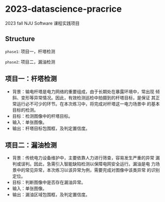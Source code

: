 # 2023-datascience-pracrice

2023 fall NJU Software 课程实践项目

## Structure

`phase1`: 项目一，杆塔检测

`phase2`: 项目二，漏油检测

## 项目一：杆塔检测

- 背景：输电杆塔是电力网络的重要组成，由于长期处在暴露环境中，常出现 倾斜、变形等异常情况。因此，有效检测巡检中拍摄到的杆塔目标，是保证 其正常运行必不可少的环节。在本次练习中，将完成对杆塔这一电力场景中 的基本目标的检测。 
- 目标：检测图像中的杆塔目标。 
- 输入：单张图像。 
- 输出：杆塔目标包围框，及判定置信度。

## 项目二：漏油检测

- 背景：传统电力设备维护中，主要依靠人力进行筛查，容易发生严重的异常 漏判或误判。因此，急需引入智能缺陷检测以保障电网安全运行。漏油是电 力场景中的常见异常，本次练习以该异常为例，需要完成对图像中该类异常 的识别定位。
- 目标：判断图像中是否存在漏油异常。 
- 输入：单张图像。 
- 输出：漏油区域包围框，及判定置信度。